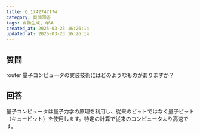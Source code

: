```yaml
---
title: Q_1742747174
category: 質問回答
tags: 自動生成, Q&A
created_at: 2025-03-23 16:26:14
updated_at: 2025-03-23 16:26:14
---
```


## 質問

router 量子コンピュータの実装技術にはどのようなものがありますか？

## 回答

量子コンピュータは量子力学の原理を利用し、従来のビットではなく量子ビット（キュービット）を使用します。特定の計算で従来のコンピュータより高速です。
